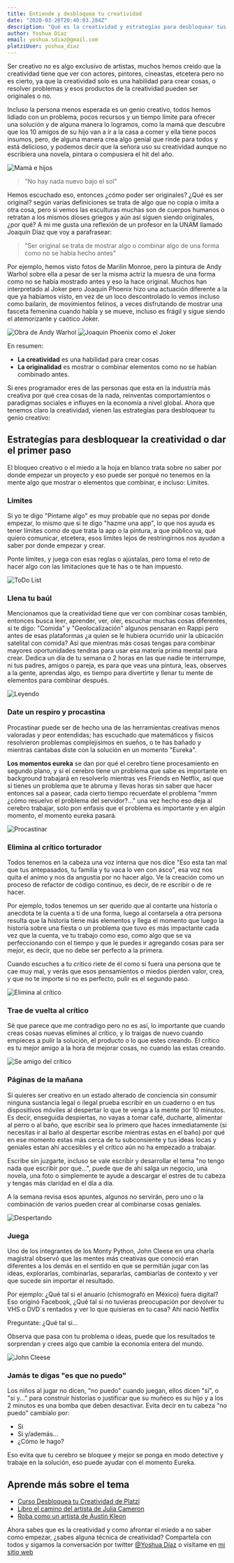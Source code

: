 ```yaml
---
title: Entiende y desbloquea tu creatividad
date: "2020-03-20T20:40:03.284Z"
description: "Qué es la creatividad y estrategías para desbloquear tus ideas y crear más"
author: Yoshua Díaz
email: yoshua.sdiaz@gmail.com
platziUser: yoshua_diaz
---
```


Ser creativo no es algo exclusivo de artistas, muchos hemos creido que la creatividad tiene que ver con actores, pintores, cineastas, etcetera pero no es cierto, ya que la creatividad solo es una habilidad para crear cosas, o resolver problemas y esos productos de la creatividad pueden ser originales o no.

Incluso la persona menos esperada es un genio creativo, todos hemos lidiado con un problema, pocos recursos y un tiempo límite para ofrecer una solución y de alguna manera lo logramos, como la mamá que descubre que los 10 amigos de su hijo van a ir a la casa a comer y ella tiene pocos insumos, pero, de alguna manera crea algo genial que rinde para todos y está delicioso, y podemos decir que la señora uso su creatividad aunque no escribiera una novela, pintara o compusiera el hit del año.

![Mamá e hijos](https://static01.nyt.com/images/2019/07/31/multimedia/31-parenting-meal-prep/merlin_158560989_ed9a48e4-7786-4c73-9e7a-9124d0611472-superJumbo.jpg)

> "No hay nada nuevo bajo el sol"

Hemos escuchado eso, entonces ¿cómo poder ser originales? ¿Qué es ser original? según varias definiciones se trata de algo que no copia o imita a otra cosa, pero si vemos las esculturas muchas son de cuerpos humanos o retratan a los mismos dioses griegos y aún así siguen siendo originales, ¿por qué? A mi me gusta una reflexión de un profesor en la UNAM llamado Joaquín Díaz que voy a parafrasear:

> "Ser original se trata de mostrar algo o combinar algo de una forma como no se había hecho antes"

Por ejemplo, hemos visto fotos de Marilin Monroe, pero la pintura de Andy Warhol sobre ella a pesar de ser la misma actriz la muesra de una forma como no se había mostrado antes y eso la hace original. Muchos han interpretado al Joker pero Joaquín Phoenix hizo una actuación diferente a la que ya habíamos visto, en vez de un loco descontrolado lo vemos incluso como bailarín, de movimientos felinos, a veces disfrutando de mostrar una fasceta femenina cuando habla y se mueve, incluso es frágil y sigue siendo el atemorizante y caótico Joker.

![Obra de Andy Warhol](https://i.pinimg.com/564x/2f/21/6d/2f216d3fde1b8531d7f665bf3b0ee325.jpg)
![Joaquin Phoenix como el Joker](https://e.rpp-noticias.io/normal/2019/10/07/225722_849259.png)

En resumen:
* **La creatividad** es una habilidad para crear cosas
* **La originalidad** es mostrar o combinar elementos como no se habían combinado antes.

Si eres programador eres de las personas que esta en la industría más creativa por qué crea cosas de la nada, reinventas comportamientos o paradigmas sociales e influyes en la economía a nivel global. Ahora que tenemos claro la creatividad, vienen las estrategías para desbloquear tu genio creativo:

## Estrategías para desbloquear la creatividad o dar el primer paso

El bloqueo creativo o el miedo a la hoja en blanco trata sobre no saber por donde empezar un proyecto y eso puede ser porqué no tenemos en la mente algo que mostrar o elementos que combinar, e incluso: Límites.


### Límites

Si yo te digo "Pintame algo" es muy probable que no sepas por donde empezar, lo mismo que si te digo "hazme una app", lo que nos ayuda es tener límites como de que trata la app o la pintura, a que público va, qué quiero comunicar, etcetera, esos límites lejos de restringirnos nos ayudan a saber por donde empezar y crear.

Ponte límites, y juega con esas reglas o ajústalas, pero toma el reto de hacer algo con las limitaciones que te has o te han impuesto.

![ToDo List](https://miro.medium.com/max/4000/0*bP0GbIkuUFhxhzoo)

### Llena tu baúl

Mencionamos que la creatividad tiene que ver con combinar cosas también, entonces busca leer, aprender, ver, oler, escuchar muchas cosas diferentes, si te digo: "Comida" y "Geolocalización" algunos pensaran en Rappi pero antes de esas plataformas ¿a quien se le hubiera ocurrido unir la ubicación satelital con comida? Así que mientras más cosas tengas para combinar mayores oportunidades tendras para usar esa matería prima mental para crear. Dedica un día de tu semana o 2 horas en las que nadie te interrumpe, ni tus padres, amigos o pareja, es para que veas una pintura, leas, observes a la gente, aprendas algo, es tiempo para divertirte y llenar tu mente de elementos para combinar después.

![Leyendo](https://miro.medium.com/max/10368/1*0tmBPKA1YGo82VNeMS3KhA.jpeg)

### Date un respiro y procastina

Procastinar puede ser de hecho una de las herramientas creativas menos valoradas y peor entendidas; has escuchado que matemáticos y físicos resolvieron problemas complejisimos en sueños, o te has bañado y mientras cantabas diste con la solución en un momento "Eureka".

**Los momentos eureka** se dan por qué el cerebro tiene procesamiento en segundo plano, y si el cerebro tiene un problema que sabe es importante en background trabajará en resolverlo mientras ves Friends en Netflix, así que si tienes un problema que te abruma y llevas horas sin saber que hacer entonces sal a pasear, cada cierto tiempo recuerdate el problema "mmm ¿cómo resuelvo el problema del servidor?..." una vez hecho eso deja al cerebro trabajar, solo pon enfasis que el problema es importante y en algún momento, el momento eureka pasará.

![Procastinar](https://introvertdear.com/wp-content/uploads/2019/01/better-alone-time.jpg)

### Elimina al crítico torturador
Todos tenemos en la cabeza una voz interna que nos dice "Eso esta tan mal que tus antepasados, tu familia y tu vaca lo ven con asco", esa voz nos quita el anímo y nos da angustia por no hacer algo. Ve la creación como un proceso de refactor de código continuo, es decir, de re escribir o de re hacer.

Por ejemplo, todos tenemos un ser querido que al contarte una historía o anecdota te la cuenta a ti de una forma, luego al contarsela a otra persona resulta que la historía tiene más elementos y llega el momento que luego la historía sobre una fiesta o un problema que tuvo es más impactante cada vez que la cuenta, ve tu trabajo como eso, como algo que se va perfeccionando con el tiempo y que le puedes ir agregando cosas para ser mejor, es decir, que no debe ser perfecto a la primera.

Cuando escuches a tu crítico riete de él como si fuera una persona que te cae muy mal, y verás que esos pensamientos o miedos pierden valor, crea, y que no te importe si no es perfecto, pulir es el segundo paso.

![Elimina al crítico](https://oxitobrands.files.wordpress.com/2014/04/mrego.jpg)


### Trae de vuelta al crítico
Sé que parece que me contradigo pero no es así, lo importante que cuando creas cosas nuevas elimines al crítico, y lo traigas de nuevo cuando empieces a pulir la solución, el producto o lo que estes creando. El crítico es tu mejor amigo a la hora de mejorar cosas, no cuando las estas creando.

![Se amigo del crítico](https://oxitobrands.files.wordpress.com/2014/04/mrego.jpg)

### Páginas de la mañana
Si quieres ser creativo en un estado alterado de conciencia sin consumir ninguna sustancia legal o ilegal prueba escribir en un cuaderno o en tus dispositivos móviles al despertar lo que te venga a la mente por 10 minutos. Es decir, enseguida despiertas, no vayas a tomar café, ducharte, alimentar al perro o al baño, que escribir sea lo primero que haces inmediatamente (si necesitas ir al baño al despertar escribe mientras estas en el baño) por qué en ese momento estas más cerca de tu subconsiente y tus ideas locas y geniales estan ahí accesibles y el crítico aún no ha empezado a trabajar.

Escribe sin juzgarte, incluso se vale escribir y desarrollar el tema "no tengo nada que escribir por qué...", puede que de ahí salga un negocio, una novela, una foto o simplemente te ayude a descargar el estres de tu cabeza y tengas más claridad en el día a día.

A la semana revisa esos apuntes, algunos no servirán, pero uno o la combinación de varios pueden crear al combinarse cosas geniales.

![Despertando](https://image.freepik.com/foto-gratis/hombre-despertando-manana_44006-25.jpg)

### Juega
Uno de los integrantes de los Monty Python, John Cleese en una charla magistral observó que las mentes más creativas que conoció eran diferentes a los demás en el sentido en que se permitián jugar con las ideas, explorarlas, combinarlas, separarlas, cambiarlas de contexto y ver que sucede sin importar el resultado.

Por ejemplo: ¿Qué tal si el anuario (chismografó en México) fuera digital? Eso originó Facebook, ¿Qué tal si no tuvieras preocupación por devolver tu VHS o DVD´s rentados y ver lo que quisieras en tu casa? Ahí nació Netflix

Preguntate: ¿Qué tal si...

Observa que pasa con tu problema o ideas, puede que los resultados te sorprendan y crees algo que cambie la economía entera del mundo.

![John Cleese](https://www.gannett-cdn.com/-mm-/fa65a3335e5c862a73eaff44d1362289f2988541/c=0-0-3183-1798/local/-/media/2018/07/26/USATODAY/USATODAY/636682230184648157-AFP-AFP-RM4T8.JPG?width=660&height=373&fit=crop&format=pjpg&auto=webp)


### Jamás te digas "es que no puedo"
Los niños al jugar no dicen, "no puedo" cuando juegan, ellos dicen "sí", o "si y..." para construir historías o justificar que su muñeco es su hijo y a los 2 minutos es una bomba que deben desactivar. Evita decir en tu cabeza "no puedo" cambialo por:

* Si
* Si y/además...
* ¿Cómo le hago?

Eso evita que tu cerebro se bloquee y mejor se ponga en modo detective y trabaje en la solución, eso puede ayudar con el momento Eureka.

## Aprende más sobre el tema
* [Curso Desbloquea tu Creatividad de Platzi](https://platzi.com/clases/desbloquea-creatividad/)
* [Libro el camino del artista de Julia Cameron](https://www.amazon.com.mx/s?k=el+camino+del+artista&adgrpid=59474370362&gclid=EAIaIQobChMIpYzAgdaq6AIVQz0MCh2YTAFjEAAYASAAEgI-yvD_BwE&hvadid=286735114306&hvdev=c&hvlocphy=1010079&hvnetw=g&hvqmt=e&hvrand=3686087175868827961&hvtargid=kwd-490239468912&hydadcr=27005_9990392&tag=googhydr0mx-20&ref=pd_sl_54mckqn63u_e)
* [Roba como un artista de Austin Kleon](https://www.amazon.com.mx/Roba-como-artista-acerca-creativo/dp/6071120853/ref=sr_1_1?__mk_es_MX=%C3%85M%C3%85%C5%BD%C3%95%C3%91&crid=259INTKQQWC54&keywords=roba+como+un+artista&qid=1584762962&sprefix=roba+como+u%2Caps%2C215&sr=8-1&swrs=02A50B5514BD494FB151BADDA6AE6301)

Ahora sabes que es la creatividad y como afrontar el miedo a no saber como empezar, ¿sabes alguna técnica de creatividad? Compartela con todos y sigamos la conversación por twitter [@Yoshua Díaz](https://twitter.com/yoshuadiaz) o visítame en [mi sitio web](https://www.yoshuadiaz.com)


